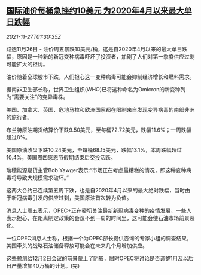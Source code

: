 <!--1637976664000-->
[国际油价每桶急挫约10美元 为2020年4月以来最大单日跌幅](https://cn.reuters.com/article/global-oil-drv-1127-idCNKBS2IC01Y)
------

<div><i>2021-11-27T01:30:35Z</i></div><p>路透11月26日 - 油价周五暴跌10美元/桶，这是自2020年4月以来的最大单日跌幅，原因是一种新的新冠变种病毒吓坏了投资者，加剧了人们对第一季度供应过剩可能扩大的担忧。</p><p>油价随着全球股市下跌，人们担心这一变种病毒可能会抑制经济增长和燃料需求。</p><p>据南非卫生部长称，世界卫生组织(WHO)已将这种命名为Omicron的新变种列为“需要关注”的变异毒株。</p><p>美国、加拿大、英国、危地马拉和欧洲国家都在限制来自发现变异病毒的南部非洲的旅行者。</p><p>布兰特原油期货结算价下跌9.50美元，至每桶72.72美元，跌幅11.6%；一周跌幅超过8%。</p><p>美国原油收盘下跌10.24美元，至每桶68.15美元，跌幅13.1%，本周跌幅超过10.4%，美国周四感恩节假期结束后交投活跃。</p><p>瑞穗能源期货主管Bob Yawger表示:“市场正在考虑最糟糕的情况，即这种变种病毒将导致大规模需求破坏。”</p><p>这两大合约已连续第五周下跌，也是自2020年4月以来的最大绝对跌幅，当时由于新冠病毒引发的供应过剩，美国原油首次转为负值。</p><p>消息人士周五表示，OPEC+正在密切关注最新新冠病毒变种的疫情发展，一些人表示担心，在距离制定政策的会议不到一周的时间里，这可能会使石油市场前景恶化。</p><p>一位OPEC消息人士称，根据一个为OPEC部长提供咨询的专家小组的调查结果，美国牵头的战略石油储备释放可能会在未来几个月增加供应。</p><p>这些预测给12月2日会议的前景蒙上了阴影，届时OPEC将讨论是否调整1月及以后日产量增加40万桶的计划。(完)</p>
